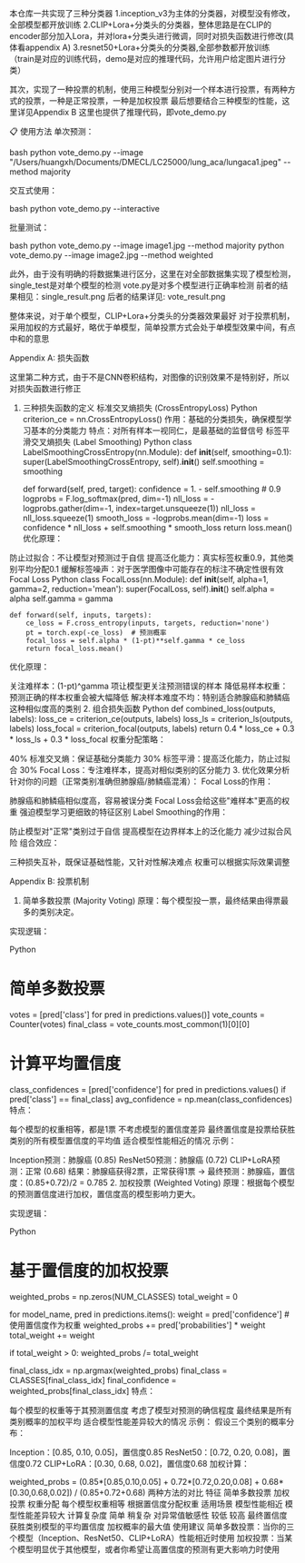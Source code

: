 本仓库一共实现了三种分类器
1.inception_v3为主体的分类器，对模型没有修改，全部模型都开放训练
2.CLIP+Lora+分类头的分类器，整体思路是在CLIP的encoder部分加入Lora，并对lora+分类头进行微调，同时对损失函数进行修改(具体看appendix A)
3.resnet50+Lora+分类头的分类器,全部参数都开放训练
（train是对应的训练代码，demo是对应的推理代码，允许用户给定图片进行分类）


其次，实现了一种投票的机制，使用三种模型分别对一个样本进行投票，有两种方式的投票，一种是正常投票，一种是加权投票
最后想要结合三种模型的性能，这里详见Appendix B
这里也提供了推理代码，即vote_demo.py

📋 使用方法
单次预测：

bash
python vote_demo.py --image "/Users/huangxh/Documents/DMECL/LC25000/lung_aca/lungaca1.jpeg" --method majority

交互式使用：

bash
python vote_demo.py --interactive

批量测试：

bash
python vote_demo.py --image image1.jpg --method majority
python vote_demo.py --image image2.jpg --method weighted



此外，由于没有明确的将数据集进行区分，这里在对全部数据集实现了模型检测，single_test是对单个模型的检测
vote.py是对多个模型进行正确率检测
前者的结果相见：single_result.png
后者的结果详见: vote_result.png

整体来说，对于单个模型，CLIP+Lora+分类头的分类器效果最好
对于投票机制，采用加权的方式最好，略优于单模型，简单投票方式会处于单模型效果中间，有点中和的意思






Appendix A: 损失函数

这里第二种方式，由于不是CNN卷积结构，对图像的识别效果不是特别好，所以对损失函数进行修正
1. 三种损失函数的定义
标准交叉熵损失 (CrossEntropyLoss)
Python
criterion_ce = nn.CrossEntropyLoss()
作用：基础的分类损失，确保模型学习基本的分类能力
特点：对所有样本一视同仁，是最基础的监督信号
标签平滑交叉熵损失 (Label Smoothing)
Python
class LabelSmoothingCrossEntropy(nn.Module):
    def __init__(self, smoothing=0.1):
        super(LabelSmoothingCrossEntropy, self).__init__()
        self.smoothing = smoothing
        
    def forward(self, pred, target):
        confidence = 1. - self.smoothing  # 0.9
        logprobs = F.log_softmax(pred, dim=-1)
        nll_loss = -logprobs.gather(dim=-1, index=target.unsqueeze(1))
        nll_loss = nll_loss.squeeze(1)
        smooth_loss = -logprobs.mean(dim=-1)
        loss = confidence * nll_loss + self.smoothing * smooth_loss
        return loss.mean()
优化原理：

防止过拟合：不让模型对预测过于自信
提高泛化能力：真实标签权重0.9，其他类别平均分配0.1
缓解标签噪声：对于医学图像中可能存在的标注不确定性很有效
Focal Loss
Python
class FocalLoss(nn.Module):
    def __init__(self, alpha=1, gamma=2, reduction='mean'):
        super(FocalLoss, self).__init__()
        self.alpha = alpha
        self.gamma = gamma

    def forward(self, inputs, targets):
        ce_loss = F.cross_entropy(inputs, targets, reduction='none')
        pt = torch.exp(-ce_loss)  # 预测概率
        focal_loss = self.alpha * (1-pt)**self.gamma * ce_loss
        return focal_loss.mean()
优化原理：

关注难样本：(1-pt)^gamma 项让模型更关注预测错误的样本
降低易样本权重：预测正确的样本权重会被大幅降低
解决样本难度不均：特别适合肺腺癌和肺鳞癌这种相似度高的类别
2. 组合损失函数
Python
def combined_loss(outputs, labels):
    loss_ce = criterion_ce(outputs, labels)
    loss_ls = criterion_ls(outputs, labels)
    loss_focal = criterion_focal(outputs, labels)
    return 0.4 * loss_ce + 0.3 * loss_ls + 0.3 * loss_focal
权重分配策略：

40% 标准交叉熵：保证基础分类能力
30% 标签平滑：提高泛化能力，防止过拟合
30% Focal Loss：专注难样本，提高对相似类别的区分能力
3. 优化效果分析
针对你的问题（正常类别准确但肺腺癌/肺鳞癌混淆）：
Focal Loss的作用：

肺腺癌和肺鳞癌相似度高，容易被误分类
Focal Loss会给这些"难样本"更高的权重
强迫模型学习更细致的特征区别
Label Smoothing的作用：

防止模型对"正常"类别过于自信
提高模型在边界样本上的泛化能力
减少过拟合风险
组合效应：

三种损失互补，既保证基础性能，又针对性解决难点
权重可以根据实际效果调整



Appendix B: 投票机制

1. 简单多数投票 (Majority Voting)
原理：每个模型投一票，最终结果由得票最多的类别决定。

实现逻辑：

Python
# 简单多数投票
votes = [pred['class'] for pred in predictions.values()]
vote_counts = Counter(votes)
final_class = vote_counts.most_common(1)[0][0]

# 计算平均置信度
class_confidences = [pred['confidence'] for pred in predictions.values() 
                   if pred['class'] == final_class]
avg_confidence = np.mean(class_confidences)
特点：

每个模型的权重相等，都是1票
不考虑模型的置信度差异
最终置信度是投票给获胜类别的所有模型置信度的平均值
适合模型性能相近的情况
示例：

Inception预测：肺腺癌 (0.85)
ResNet50预测：肺腺癌 (0.72)
CLIP+LoRA预测：正常 (0.68)
结果：肺腺癌获得2票，正常获得1票 → 最终预测：肺腺癌，置信度：(0.85+0.72)/2 = 0.785
2. 加权投票 (Weighted Voting)
原理：根据每个模型的预测置信度进行加权，置信度高的模型影响力更大。

实现逻辑：

Python
# 基于置信度的加权投票
weighted_probs = np.zeros(NUM_CLASSES)
total_weight = 0

for model_name, pred in predictions.items():
    weight = pred['confidence']  # 使用置信度作为权重
    weighted_probs += pred['probabilities'] * weight
    total_weight += weight

if total_weight > 0:
    weighted_probs /= total_weight

final_class_idx = np.argmax(weighted_probs)
final_class = CLASSES[final_class_idx]
final_confidence = weighted_probs[final_class_idx]
特点：

每个模型的权重等于其预测置信度
考虑了模型对预测的确信程度
最终结果是所有类别概率的加权平均
适合模型性能差异较大的情况
示例：
假设三个类别的概率分布：

Inception：[0.85, 0.10, 0.05]，置信度0.85
ResNet50：[0.72, 0.20, 0.08]，置信度0.72
CLIP+LoRA：[0.30, 0.68, 0.02]，置信度0.68
加权计算：

weighted_probs = (0.85*[0.85,0.10,0.05] + 0.72*[0.72,0.20,0.08] + 0.68*[0.30,0.68,0.02]) / (0.85+0.72+0.68)
两种方法的对比
特征	简单多数投票	加权投票
权重分配	每个模型权重相等	根据置信度分配权重
适用场景	模型性能相近	模型性能差异较大
计算复杂度	简单	稍复杂
对异常值敏感性	较低	较高
最终置信度	获胜类别模型的平均置信度	加权概率的最大值
使用建议
简单多数投票：当你的三个模型（Inception、ResNet50、CLIP+LoRA）性能相近时使用
加权投票：当某个模型明显优于其他模型，或者你希望让高置信度的预测有更大影响力时使用